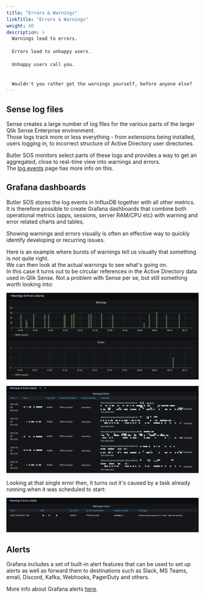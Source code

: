 ```yaml
---
title: "Errors & Warnings"
linkTitle: "Errors & Warnings"
weight: 40
description: >
  Warnings lead to errors.  
  
  Errors lead to unhappy users.  
  
  Unhappy users call you.  


  Wouldn't you rather get the warnings yourself, before anyone else?
---
```


## Sense log files

Sense creates a large number of log files for the various parts of the larger Qlik Sense Enterprise environment.  
Those logs track more or less everything - from extensions being installed, users logging in, to incorrect structure of Active Directory user directories.

Butler SOS monitors select parts of these logs and provides a way to get an aggregated, close to real-time view into warnings and errors.  
The [log events](http://localhost:1313/docs/getting_started/setup/log-events/) page has more info on this.

## Grafana dashboards

Butler SOS stores the log events in InfluxDB together with all other metrics.  
It is therefore possible to create Grafana dashboards that combine both operational metrics (apps, sessions, server RAM/CPU etc) with warning and error related charts and tables.

Showing warnings and errors visually is often an effective way to quickly identify developing or recurring issues.  

Here is an example where bursts of warnings tell us visually that something is not quite right.  
We can then look at the actual warnings to see what's going on.  
In this case it turns out to be circular references in the Active Directory data used in Qlik Sense.  Not a problem with Sense per se, but still something worth looking into:

![Warnings and errors from Qlik Sense in Grafana dashboard](butler-sos-warnings-errors-graph-1.png "Warnings and errors from Qlik Sense in Grafana dashboard")  

![Warnings from Qlik Sense in Grafana table](butler-sos-warnings-table-1.png "Warnings from Qlik Sense in Grafana table")  

Looking at that single error then, it turns out it's caused by a task already running when it was scheduled to start:

![Errors from Qlik Sense in Grafana table](butler-sos-errors-table-1.png "Errors from Qlik Sense in Grafana table")  

## Alerts

Grafana includes a set of built-in alert features that can be used to set up alerts as well as forward them to destinations such as Slack, MS Teams, email, Discord, Kafka, Webhooks, PagerDuty and others.

More info about Grafana alerts [here](https://grafana.com/docs/grafana/latest/alerting/notifications/).
